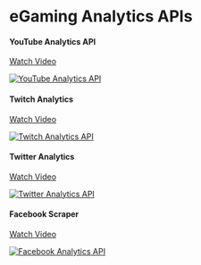 # eGaming Analytics APIs

#### YouTube Analytics API

[Watch Video](https://www.youtube.com/watch?v=XumcNPRyUHg)

[![YouTube Analytics API](https://img.youtube.com/vi/XumcNPRyUHg/0.jpg)](https://www.youtube.com/watch?v=XumcNPRyUHg)

#### Twitch Analytics

[Watch Video](https://www.youtube.com/watch?v=nASfFE9kIas)

[![Twitch Analytics API](https://img.youtube.com/vi/nASfFE9kIas/0.jpg)](https://www.youtube.com/watch?v=nASfFE9kIas)

#### Twitter Analytics

[Watch Video](https://www.youtube.com/watch?v=ujId4ipkBio)

[![Twitter Analytics API](https://img.youtube.com/vi/ujId4ipkBio/0.jpg)](https://www.youtube.com/watch?v=ujId4ipkBio)

#### Facebook Scraper

[Watch Video](https://www.youtube.com/watch?v=ZImNusQ0I6g)

[![Facebook Analytics API](https://img.youtube.com/vi/ZImNusQ0I6g/0.jpg)](https://www.youtube.com/watch?v=ZImNusQ0I6g)



